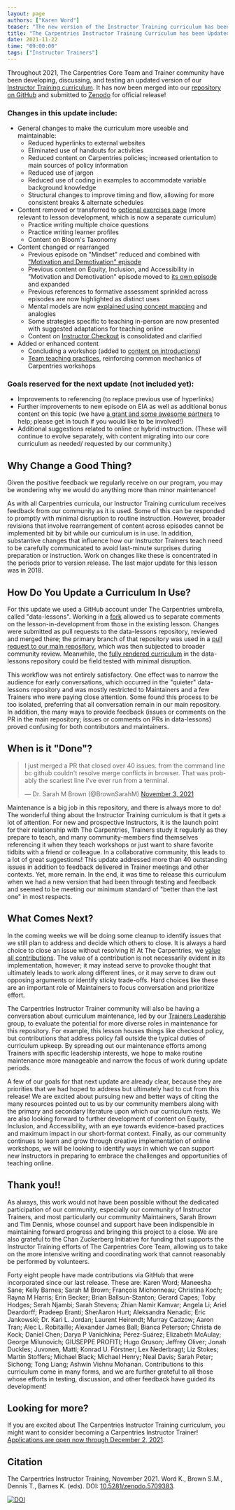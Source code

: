 ```yaml
---
layout: page
authors: ["Karen Word"]
teaser: "The new version of the Instructor Training curriculum has been released"
title: "The Carpentries Instructor Training Curriculum has been Updated!"
date: 2021-11-22
time: "09:00:00"
tags: ["Instructor Trainers"]
---
```



Throughout 2021, The Carpentries Core Team and Trainer community have been developing, discussing, and testing an updated version of our [Instructor Training curriculum](https://carpentries.github.io/instructor-training). It has now been merged into our [repository on GitHub](https://github.com/carpentries/instructor-training) and submitted to   [Zenodo](https://zenodo.org/record/5709383) for official release!

### Changes in this update include:
* General changes to make the curriculum more useable and maintainable:
    - Reduced hyperlinks to external websites 
    - Eliminated use of handouts for activities
    - Reduced content on Carpentries policies; increased orientation to main sources of policy information
    - Reduced use of jargon
    - Reduced use of coding in examples to accommodate variable background knowledge
    - Structural changes to improve timing and flow, allowing for more consistent breaks & alternate schedules
* Content removed or transferred to [optional exercises page](https://carpentries.github.io/instructor-training/additional_exercises/index.html) (more relevant to lesson development, which is now a separate curriculum)
    - Practice writing multiple choice questions
    - Practice writing learner profiles
    - Content on Bloom's Taxonomy
* Content changed or rearranged
    - Previous episode on "Mindset" reduced and combined with ["Motivation and Demotivation" episode](https://carpentries.github.io/instructor-training/08-motivation/index.html)
    - Previous content on Equity, Inclusion, and Accessibility in "Motivation and Demotivation" episode moved to [its own episode](https://carpentries.github.io/instructor-training/09-eia/index.html) and expanded
    - Previous references to formative assessment sprinkled across episodes are now highlighted as distinct uses
    - Mental models are now [explained using concept mapping](https://carpentries.github.io/instructor-training/02-practice-learning/index.html) and analogies
    - Some strategies specific to teaching in-person are now presented with suggested adaptations for teaching online
    - Content on [Instructor Checkout](https://carpentries.github.io/instructor-training/checkout/index.html) is consolidated and clarified
* Added or enhanced content
    - Concluding a workshop (added to [content on introductions](https://carpentries.github.io/instructor-training/23-introductions/index.html))
    - [Team teaching practices](https://carpentries.github.io/instructor-training/21-management/index.html), reinforcing common mechanics of Carpentries workshops


### Goals reserved for the next update (not included yet):
* Improvements to referencing (to replace previous use of hyperlinks)
* Further improvements to new episode on EIA as well as additional bonus content on this topic (we have [a grant and some awesome partners](https://carpentries.org/blog/2021/06/carpentries-sloan-foundation-announcement/) to help; please get in touch if you would like to be involved!)
* Additional suggestions related to online or hybrid instruction. (These will continue to evolve separately, with content migrating into our core curriculum as needed/ requested by our community.)


## Why Change a Good Thing?
Given the positive feedback we regularly receive on our program, you may be wondering why we would do anything more than minor maintenance! 

As with all Carpentries curricula, our Instructor Training curriculum receives feedback from our community as it is used. 
Some of this can be responded to promptly with minimal disruption to routine instruction. However, broader revisions that involve rearrangement of content across episodes cannot be implemented bit by bit while our curriculum is in use. In addition, substantive changes that influence how our Instructor Trainers teach need to be carefully communicated to avoid last-minute surprises during preparation or instruction. Work on changes like these is concentrated in the periods prior to version release. The last major update for this lesson was in 2018. 

## How Do You Update a Curriculum In Use?
For this update we used a GitHub account under The Carpentries umbrella, called "data-lessons". Working in a [fork](https://github.com/data-lessons/instructor-training) allowed us to separate comments on the lesson-in-development from those in the existing lesson. Changes were submitted as pull requests to the data-lessons repository, reviewed and merged there; the primary branch of that repository was used in a [pull request to our main repository](https://github.com/carpentries/instructor-training/pull/1215), which was then subjected to broader community review. Meanwhile, the [fully rendered curriculum](https://data-lessons.github.io/instructor-training/) in the data-lessons repository could be field tested with minimal disruption.

This workflow was not entirely satisfactory. One effect was to narrow the audience for early conversations, which occurred in the "quieter" data-lessons repository and was mostly restricted to Maintainers and a few Trainers who were paying close attention. Some found this process to be too isolated, preferring that all conversation remain in our main repository. In addition, the many ways to provide feedback (issues or comments on the PR in the main repository; issues or comments on PRs in data-lessons) proved confusing for both contributors and maintainers. 

## When is it "Done"?

<blockquote class="twitter-tweet">
<p lang="en" dir="ltr">I just merged a PR that closed over 40 issues. from the command line bc github couldn&#39;t resolve merge conflicts in browser. That was probably the scariest line I&#39;ve ever run from a terminal.</p>&mdash; Dr. Sarah M Brown (@BrownSarahM) <a href="https://twitter.com/BrownSarahM/status/1455956325901475840?ref_src=twsrc%5Etfw">November 3, 2021</a>
</blockquote>
<script async src="https://platform.twitter.com/widgets.js" charset="utf-8"></script>

Maintenance is a big job in this repository, and there is always more to do! The wonderful thing about the Instructor Training curriculum is that it gets a lot of attention. For new and prospective Instructors, it is the launch point for their relationship with The Carpentries, Trainers study it regularly as they prepare to teach, and many community-members find themselves referencing it when they teach workshops or just want to share favorite tidbits with a friend or colleague. In a collaborative community, this leads to a lot of great suggestions! This update addressed more than 40 outstanding issues in addition to feedback delivered in Trainer meetings and other contexts. Yet, more remain. In the end, it was time to release this curriculum when we had a new version that had been through testing and feedback and seemed to be meeting our minimum standard of "better than the last one" in most respects.

## What Comes Next?
In the coming weeks we will be doing some cleanup to identify issues that we still plan to address and decide which others to close. It is always a hard choice to close an issue without resolving it! At The Carpentries, we [value all contributions](https://carpentries.org/values/). The value of a contribution is not necessarily evident in its implementation, however; it may instead serve to provoke thought that ultimately leads to work along different lines, or it may serve to draw out opposing arguments or identify sticky trade-offs. Hard choices like these are an important role of Maintainers to focus conversation and prioritize effort. 

The Carpentries Instructor Trainer community will also be having a conversation about curriculum maintenance, led by our [Trainers Leadership](https://github.com/carpentries/trainers/blob/main/governance.md) group, to evaluate the potential for more diverse roles in maintenance for this repository. For example, this lesson houses things like checkout policy, but contributions that address policy fall outside the typical duties of curriculum upkeep. By spreading out our maintenance efforts among Trainers with specific leadership interests, we hope to make routine maintenance more manageable and narrow the focus of work during update periods.

A few of our goals for that next update are already clear, because they are priorities that we had hoped to address but ultimately had to cut from this release! We are excited about pursuing new and better ways of citing the many resources pointed out to us by our community members along with the primary and secondary literature upon which our curriculum rests. We are also looking forward to further development of content on Equity, Inclusion, and Accessibility, with an eye towards evidence-based practices and maximum impact in our short-format context. Finally, as our community continues to learn and grow through creative implementation of online workshops, we will be looking to identify ways in which we can support new Instructors in preparing to embrace the challenges and opportunities of teaching online.

## Thank you!!
As always, this work would not have been possible without the dedicated participation of our community, especially our community of Instructor Trainers, and most particularly our community Maintainers, Sarah Brown and Tim Dennis, whose counsel and support have been indispensible in maintaining forward progress and bringing this project to a close. We are also grateful to the Chan Zuckerberg Initiative for funding that supports the Instructor Training efforts of The Carpentries Core Team, allowing us to take on the more intensive writing and coordinating work that cannot reasonably be performed by volunteers.

Forty eight people have made contributions via GitHub that were incorporated since our last release. These are: Karen Word; Maneesha Sane; Kelly Barnes; Sarah M Brown; François Michonneau; Christina Koch; Rayna M Harris; Erin Becker; Brian Ballsun-Stanton; Gerard Capes; Toby Hodges; Serah Njambi; Sarah Stevens; Zhian Namir Kamvar; Angela Li; Ariel Deardorff; Pradeep Eranti; SherAaron Hurt; Aleksandra Nenadic; Eric Jankowski; Dr. Kari L. Jordan; Laurent Heirendt; Murray Cadzow; Aaron Tran; Alec L. Robitaille; Alexander James Ball; Bianca Peterson; Christa de Kock; Daniel Chen; Darya P Vanichkina; Pérez-Suárez; Elizabeth McAulay; George Milunovich; GIUSEPPE PROFITI; Hugo Gruson; Jeffrey Oliver; Jonah Duckles; Juvonen, Matti; Konrad U. Förstner; Lex Nederbragt; Liz Stokes; Martin Stoffers; Michael Black; Michael Henry; Neal Davis; Sarah Peter; Sichong; Tong Liang; Ashwin Vishnu Mohanan. Contributions to this curriculum come in many forms, and we are further grateful to all those whose efforts in testing, discussion, and other feedback have guided its development! 

## Looking for more?
If you are excited about The Carpentries Instructor Training curriculum, you might want to consider becoming a Carpentries Instructor Trainer! [Applications are open now through December 2, 2021](https://carpentries.org/blog/2021/11/2021-11-18-Trainer-Training-open/).

## Citation

The Carpentries Instructor Training, November 2021. Word K., Brown S.M., Dennis T., Barnes K. (eds). DOI: [10.5281/zenodo.5709383](https://doi.org/10.5281/zenodo.5709383).

[![DOI](https://zenodo.org/badge/DOI/10.5281/zenodo.5709383.svg)](https://doi.org/10.5281/zenodo.5709383)
